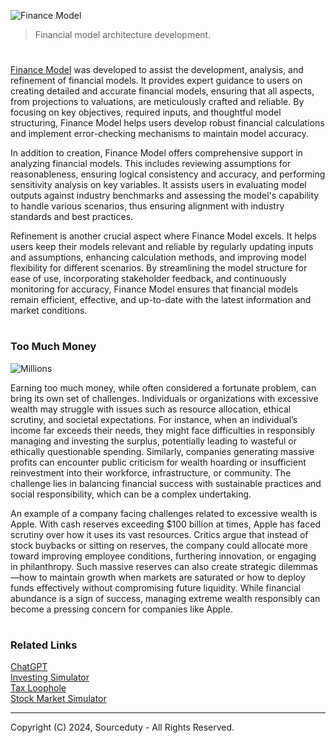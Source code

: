 ![Finance Model](https://github.com/user-attachments/assets/b7986c1e-c345-4d81-b30f-76d7ea9b4c02)

> Financial model architecture development.

#

[Finance Model](https://chatgpt.com/g/g-rHRqXEjbp-finance-model) was developed to assist the development, analysis, and refinement of financial models. It provides expert guidance to users on creating detailed and accurate financial models, ensuring that all aspects, from projections to valuations, are meticulously crafted and reliable. By focusing on key objectives, required inputs, and thoughtful model structuring, Finance Model helps users develop robust financial calculations and implement error-checking mechanisms to maintain model accuracy.

In addition to creation, Finance Model offers comprehensive support in analyzing financial models. This includes reviewing assumptions for reasonableness, ensuring logical consistency and accuracy, and performing sensitivity analysis on key variables. It assists users in evaluating model outputs against industry benchmarks and assessing the model's capability to handle various scenarios, thus ensuring alignment with industry standards and best practices.

Refinement is another crucial aspect where Finance Model excels. It helps users keep their models relevant and reliable by regularly updating inputs and assumptions, enhancing calculation methods, and improving model flexibility for different scenarios. By streamlining the model structure for ease of use, incorporating stakeholder feedback, and continuously monitoring for accuracy, Finance Model ensures that financial models remain efficient, effective, and up-to-date with the latest information and market conditions.

#
### Too Much Money

![Millions](https://github.com/user-attachments/assets/9dea7f0b-adea-4e42-9eb3-28af1d1a07d7)

Earning too much money, while often considered a fortunate problem, can bring its own set of challenges. Individuals or organizations with excessive wealth may struggle with issues such as resource allocation, ethical scrutiny, and societal expectations. For instance, when an individual’s income far exceeds their needs, they might face difficulties in responsibly managing and investing the surplus, potentially leading to wasteful or ethically questionable spending. Similarly, companies generating massive profits can encounter public criticism for wealth hoarding or insufficient reinvestment into their workforce, infrastructure, or community. The challenge lies in balancing financial success with sustainable practices and social responsibility, which can be a complex undertaking.

An example of a company facing challenges related to excessive wealth is Apple. With cash reserves exceeding $100 billion at times, Apple has faced scrutiny over how it uses its vast resources. Critics argue that instead of stock buybacks or sitting on reserves, the company could allocate more toward improving employee conditions, furthering innovation, or engaging in philanthropy. Such massive reserves can also create strategic dilemmas—how to maintain growth when markets are saturated or how to deploy funds effectively without compromising future liquidity. While financial abundance is a sign of success, managing extreme wealth responsibly can become a pressing concern for companies like Apple.

#
### Related Links

[ChatGPT](https://github.com/sourceduty/ChatGPT)
<br>
[Investing Simulator](https://github.com/sourceduty/Investing_Simulator)
<br>
[Tax Loophole](https://github.com/sourceduty/Tax_Loophole)
<br>
[Stock Market Simulator](https://github.com/sourceduty/Stock_Market_AI)

***
Copyright (C) 2024, Sourceduty - All Rights Reserved.
